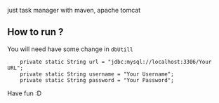 just task manager with maven, apache tomcat 

## How to run ?
You will need have some change in `dbUtill`
```
    private static String url = "jdbc:mysql://localhost:3306/Your URL";
    private static String username = "Your Username";
    private static String password = "Your Password";
```
Have fun :D
